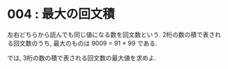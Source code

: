 # 004 : 最大の回文積

左右どちらから読んでも同じ値になる数を回文数という. 2桁の数の積で表される回文数のうち, 最大のものは 9009 = 91 × 99 である.

では, 3桁の数の積で表される回文数の最大値を求めよ.

